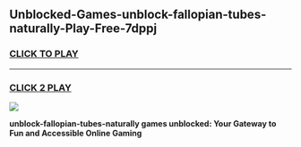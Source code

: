 
## Unblocked-Games-unblock-fallopian-tubes-naturally-Play-Free-7dppj
<h3>
<a href="https://premium76.site?title=unblock-fallopian-tubes-naturally&ref=12A">CLICK TO PLAY</a></h3>
<hr>

<h3>
<a href="https://premium76.site?title=unblock-fallopian-tubes-naturally&ref=12A">CLICK 2 PLAY</a>
  
</h3>

<a href="https://premium76.site?title=unblock-fallopian-tubes-naturally&ref=12A"><img src="https://clearcache.store/games.png"></a>


**unblock-fallopian-tubes-naturally games unblocked: Your Gateway to Fun and Accessible Online Gaming**
